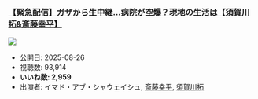 ### [【緊急配信】ガザから生中継...病院が空爆？現地の生活は【須賀川拓&斎藤幸平】](https://www.youtube.com/watch?v=wHVOLsEOj8k)
[![](https://img.youtube.com/vi/wHVOLsEOj8k/sddefault.jpg)](https://www.youtube.com/watch?v=wHVOLsEOj8k)
-   公開日: 2025-08-26
-   視聴数: 93,914
-   **いいね数: 2,959**
-   出演者: イマド・アブ・シャウェイシュ, [斎藤幸平](/rehacq_fan/people/斎藤幸平 "wikilink"), [須賀川拓](/rehacq_fan/people/須賀川拓 "wikilink")
